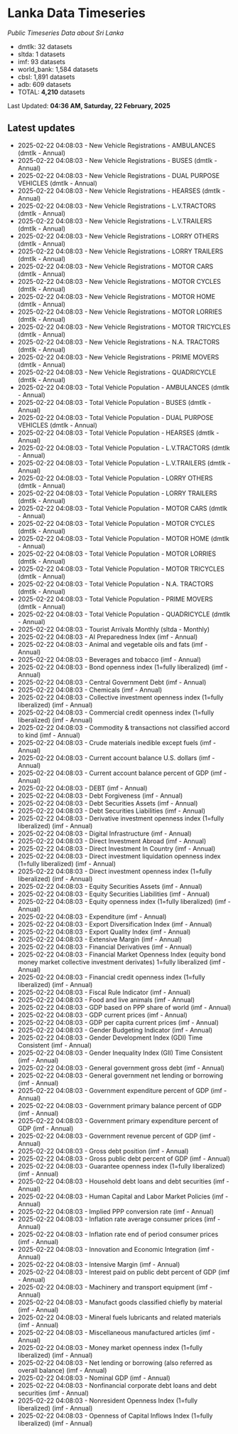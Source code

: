 # Lanka Data Timeseries
*Public Timeseries Data about Sri Lanka*

* dmtlk: 32 datasets
* sltda: 1 datasets
* imf: 93 datasets
* world_bank: 1,584 datasets
* cbsl: 1,891 datasets
* adb: 609 datasets
* TOTAL: **4,210** datasets

Last Updated: **04:36 AM, Saturday, 22 February, 2025**

## Latest updates

* 2025-02-22 04:08:03 - New Vehicle Registrations - AMBULANCES (dmtlk - Annual)
* 2025-02-22 04:08:03 - New Vehicle Registrations - BUSES (dmtlk - Annual)
* 2025-02-22 04:08:03 - New Vehicle Registrations - DUAL PURPOSE VEHICLES (dmtlk - Annual)
* 2025-02-22 04:08:03 - New Vehicle Registrations - HEARSES (dmtlk - Annual)
* 2025-02-22 04:08:03 - New Vehicle Registrations - L.V.TRACTORS (dmtlk - Annual)
* 2025-02-22 04:08:03 - New Vehicle Registrations - L.V.TRAILERS (dmtlk - Annual)
* 2025-02-22 04:08:03 - New Vehicle Registrations - LORRY OTHERS (dmtlk - Annual)
* 2025-02-22 04:08:03 - New Vehicle Registrations - LORRY TRAILERS (dmtlk - Annual)
* 2025-02-22 04:08:03 - New Vehicle Registrations - MOTOR CARS (dmtlk - Annual)
* 2025-02-22 04:08:03 - New Vehicle Registrations - MOTOR CYCLES (dmtlk - Annual)
* 2025-02-22 04:08:03 - New Vehicle Registrations - MOTOR HOME (dmtlk - Annual)
* 2025-02-22 04:08:03 - New Vehicle Registrations - MOTOR LORRIES (dmtlk - Annual)
* 2025-02-22 04:08:03 - New Vehicle Registrations - MOTOR TRICYCLES (dmtlk - Annual)
* 2025-02-22 04:08:03 - New Vehicle Registrations - N.A. TRACTORS (dmtlk - Annual)
* 2025-02-22 04:08:03 - New Vehicle Registrations - PRIME MOVERS (dmtlk - Annual)
* 2025-02-22 04:08:03 - New Vehicle Registrations - QUADRICYCLE (dmtlk - Annual)
* 2025-02-22 04:08:03 - Total Vehicle Population - AMBULANCES (dmtlk - Annual)
* 2025-02-22 04:08:03 - Total Vehicle Population - BUSES (dmtlk - Annual)
* 2025-02-22 04:08:03 - Total Vehicle Population - DUAL PURPOSE VEHICLES (dmtlk - Annual)
* 2025-02-22 04:08:03 - Total Vehicle Population - HEARSES (dmtlk - Annual)
* 2025-02-22 04:08:03 - Total Vehicle Population - L.V.TRACTORS (dmtlk - Annual)
* 2025-02-22 04:08:03 - Total Vehicle Population - L.V.TRAILERS (dmtlk - Annual)
* 2025-02-22 04:08:03 - Total Vehicle Population - LORRY OTHERS (dmtlk - Annual)
* 2025-02-22 04:08:03 - Total Vehicle Population - LORRY TRAILERS (dmtlk - Annual)
* 2025-02-22 04:08:03 - Total Vehicle Population - MOTOR CARS (dmtlk - Annual)
* 2025-02-22 04:08:03 - Total Vehicle Population - MOTOR CYCLES (dmtlk - Annual)
* 2025-02-22 04:08:03 - Total Vehicle Population - MOTOR HOME (dmtlk - Annual)
* 2025-02-22 04:08:03 - Total Vehicle Population - MOTOR LORRIES (dmtlk - Annual)
* 2025-02-22 04:08:03 - Total Vehicle Population - MOTOR TRICYCLES (dmtlk - Annual)
* 2025-02-22 04:08:03 - Total Vehicle Population - N.A. TRACTORS (dmtlk - Annual)
* 2025-02-22 04:08:03 - Total Vehicle Population - PRIME MOVERS (dmtlk - Annual)
* 2025-02-22 04:08:03 - Total Vehicle Population - QUADRICYCLE (dmtlk - Annual)
* 2025-02-22 04:08:03 - Tourist Arrivals Monthly (sltda - Monthly)
* 2025-02-22 04:08:03 - AI Preparedness Index (imf - Annual)
* 2025-02-22 04:08:03 - Animal and vegetable oils and fats (imf - Annual)
* 2025-02-22 04:08:03 - Beverages and tobacco (imf - Annual)
* 2025-02-22 04:08:03 - Bond openness index (1=fully liberalized) (imf - Annual)
* 2025-02-22 04:08:03 - Central Government Debt (imf - Annual)
* 2025-02-22 04:08:03 - Chemicals (imf - Annual)
* 2025-02-22 04:08:03 - Collective investment openness index (1=fully liberalized) (imf - Annual)
* 2025-02-22 04:08:03 - Commercial credit openness index (1=fully liberalized) (imf - Annual)
* 2025-02-22 04:08:03 - Commodity & transactions not classified accord to kind (imf - Annual)
* 2025-02-22 04:08:03 - Crude materials inedible except fuels (imf - Annual)
* 2025-02-22 04:08:03 - Current account balance U.S. dollars (imf - Annual)
* 2025-02-22 04:08:03 - Current account balance percent of GDP (imf - Annual)
* 2025-02-22 04:08:03 - DEBT (imf - Annual)
* 2025-02-22 04:08:03 - Debt Forgiveness (imf - Annual)
* 2025-02-22 04:08:03 - Debt Securities Assets (imf - Annual)
* 2025-02-22 04:08:03 - Debt Securities Liabilities (imf - Annual)
* 2025-02-22 04:08:03 - Derivative investment openness index (1=fully liberalized) (imf - Annual)
* 2025-02-22 04:08:03 - Digital Infrastructure (imf - Annual)
* 2025-02-22 04:08:03 - Direct Investment Abroad (imf - Annual)
* 2025-02-22 04:08:03 - Direct Investment In Country (imf - Annual)
* 2025-02-22 04:08:03 - Direct investment liquidation openness index (1=fully liberalized) (imf - Annual)
* 2025-02-22 04:08:03 - Direct investment openness index (1=fully liberalized) (imf - Annual)
* 2025-02-22 04:08:03 - Equity Securities Assets (imf - Annual)
* 2025-02-22 04:08:03 - Equity Securities Liabilities (imf - Annual)
* 2025-02-22 04:08:03 - Equity openness index (1=fully liberalized) (imf - Annual)
* 2025-02-22 04:08:03 - Expenditure (imf - Annual)
* 2025-02-22 04:08:03 - Export Diversification Index (imf - Annual)
* 2025-02-22 04:08:03 - Export Quality Index (imf - Annual)
* 2025-02-22 04:08:03 - Extensive Margin (imf - Annual)
* 2025-02-22 04:08:03 - Financial Derivatives (imf - Annual)
* 2025-02-22 04:08:03 - Financial Market Openness Index (equity bond money market collective investment derivates) 1=fully liberalized (imf - Annual)
* 2025-02-22 04:08:03 - Financial credit openness index (1=fully liberalized) (imf - Annual)
* 2025-02-22 04:08:03 - Fiscal Rule Indicator (imf - Annual)
* 2025-02-22 04:08:03 - Food and live animals (imf - Annual)
* 2025-02-22 04:08:03 - GDP based on PPP share of world (imf - Annual)
* 2025-02-22 04:08:03 - GDP current prices (imf - Annual)
* 2025-02-22 04:08:03 - GDP per capita current prices (imf - Annual)
* 2025-02-22 04:08:03 - Gender Budgeting Indicator (imf - Annual)
* 2025-02-22 04:08:03 - Gender Development Index (GDI) Time Consistent (imf - Annual)
* 2025-02-22 04:08:03 - Gender Inequality Index (GII) Time Consistent (imf - Annual)
* 2025-02-22 04:08:03 - General government gross debt (imf - Annual)
* 2025-02-22 04:08:03 - General government net lending or borrowing (imf - Annual)
* 2025-02-22 04:08:03 - Government expenditure percent of GDP (imf - Annual)
* 2025-02-22 04:08:03 - Government primary balance percent of GDP (imf - Annual)
* 2025-02-22 04:08:03 - Government primary expenditure percent of GDP (imf - Annual)
* 2025-02-22 04:08:03 - Government revenue percent of GDP (imf - Annual)
* 2025-02-22 04:08:03 - Gross debt position (imf - Annual)
* 2025-02-22 04:08:03 - Gross public debt percent of GDP (imf - Annual)
* 2025-02-22 04:08:03 - Guarantee openness index (1=fully liberalized) (imf - Annual)
* 2025-02-22 04:08:03 - Household debt loans and debt securities (imf - Annual)
* 2025-02-22 04:08:03 - Human Capital and Labor Market Policies (imf - Annual)
* 2025-02-22 04:08:03 - Implied PPP conversion rate (imf - Annual)
* 2025-02-22 04:08:03 - Inflation rate average consumer prices (imf - Annual)
* 2025-02-22 04:08:03 - Inflation rate end of period consumer prices (imf - Annual)
* 2025-02-22 04:08:03 - Innovation and Economic Integration (imf - Annual)
* 2025-02-22 04:08:03 - Intensive Margin (imf - Annual)
* 2025-02-22 04:08:03 - Interest paid on public debt percent of GDP (imf - Annual)
* 2025-02-22 04:08:03 - Machinery and transport equipment (imf - Annual)
* 2025-02-22 04:08:03 - Manufact goods classified chiefly by material (imf - Annual)
* 2025-02-22 04:08:03 - Mineral fuels lubricants and related materials (imf - Annual)
* 2025-02-22 04:08:03 - Miscellaneous manufactured articles (imf - Annual)
* 2025-02-22 04:08:03 - Money market openness index (1=fully liberalized) (imf - Annual)
* 2025-02-22 04:08:03 - Net lending or borrowing (also referred as overall balance) (imf - Annual)
* 2025-02-22 04:08:03 - Nominal GDP (imf - Annual)
* 2025-02-22 04:08:03 - Nonfinancial corporate debt loans and debt securities (imf - Annual)
* 2025-02-22 04:08:03 - Nonresident Openness Index (1=fully liberalized) (imf - Annual)
* 2025-02-22 04:08:03 - Openness of Capital Inflows Index (1=fully liberalized) (imf - Annual)